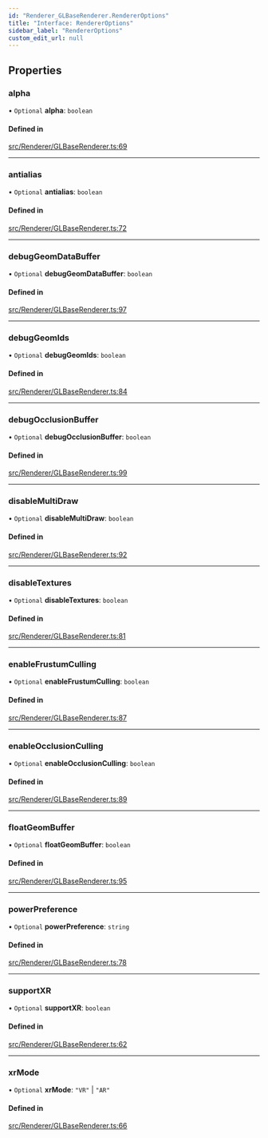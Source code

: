```yaml
---
id: "Renderer_GLBaseRenderer.RendererOptions"
title: "Interface: RendererOptions"
sidebar_label: "RendererOptions"
custom_edit_url: null
---
```




## Properties

### alpha

• `Optional` **alpha**: `boolean`

#### Defined in

[src/Renderer/GLBaseRenderer.ts:69](https://github.com/ZeaInc/zea-engine/blob/bfc726cd6/src/Renderer/GLBaseRenderer.ts#L69)

___

### antialias

• `Optional` **antialias**: `boolean`

#### Defined in

[src/Renderer/GLBaseRenderer.ts:72](https://github.com/ZeaInc/zea-engine/blob/bfc726cd6/src/Renderer/GLBaseRenderer.ts#L72)

___

### debugGeomDataBuffer

• `Optional` **debugGeomDataBuffer**: `boolean`

#### Defined in

[src/Renderer/GLBaseRenderer.ts:97](https://github.com/ZeaInc/zea-engine/blob/bfc726cd6/src/Renderer/GLBaseRenderer.ts#L97)

___

### debugGeomIds

• `Optional` **debugGeomIds**: `boolean`

#### Defined in

[src/Renderer/GLBaseRenderer.ts:84](https://github.com/ZeaInc/zea-engine/blob/bfc726cd6/src/Renderer/GLBaseRenderer.ts#L84)

___

### debugOcclusionBuffer

• `Optional` **debugOcclusionBuffer**: `boolean`

#### Defined in

[src/Renderer/GLBaseRenderer.ts:99](https://github.com/ZeaInc/zea-engine/blob/bfc726cd6/src/Renderer/GLBaseRenderer.ts#L99)

___

### disableMultiDraw

• `Optional` **disableMultiDraw**: `boolean`

#### Defined in

[src/Renderer/GLBaseRenderer.ts:92](https://github.com/ZeaInc/zea-engine/blob/bfc726cd6/src/Renderer/GLBaseRenderer.ts#L92)

___

### disableTextures

• `Optional` **disableTextures**: `boolean`

#### Defined in

[src/Renderer/GLBaseRenderer.ts:81](https://github.com/ZeaInc/zea-engine/blob/bfc726cd6/src/Renderer/GLBaseRenderer.ts#L81)

___

### enableFrustumCulling

• `Optional` **enableFrustumCulling**: `boolean`

#### Defined in

[src/Renderer/GLBaseRenderer.ts:87](https://github.com/ZeaInc/zea-engine/blob/bfc726cd6/src/Renderer/GLBaseRenderer.ts#L87)

___

### enableOcclusionCulling

• `Optional` **enableOcclusionCulling**: `boolean`

#### Defined in

[src/Renderer/GLBaseRenderer.ts:89](https://github.com/ZeaInc/zea-engine/blob/bfc726cd6/src/Renderer/GLBaseRenderer.ts#L89)

___

### floatGeomBuffer

• `Optional` **floatGeomBuffer**: `boolean`

#### Defined in

[src/Renderer/GLBaseRenderer.ts:95](https://github.com/ZeaInc/zea-engine/blob/bfc726cd6/src/Renderer/GLBaseRenderer.ts#L95)

___

### powerPreference

• `Optional` **powerPreference**: `string`

#### Defined in

[src/Renderer/GLBaseRenderer.ts:78](https://github.com/ZeaInc/zea-engine/blob/bfc726cd6/src/Renderer/GLBaseRenderer.ts#L78)

___

### supportXR

• `Optional` **supportXR**: `boolean`

#### Defined in

[src/Renderer/GLBaseRenderer.ts:62](https://github.com/ZeaInc/zea-engine/blob/bfc726cd6/src/Renderer/GLBaseRenderer.ts#L62)

___

### xrMode

• `Optional` **xrMode**: ``"VR"`` \| ``"AR"``

#### Defined in

[src/Renderer/GLBaseRenderer.ts:66](https://github.com/ZeaInc/zea-engine/blob/bfc726cd6/src/Renderer/GLBaseRenderer.ts#L66)

